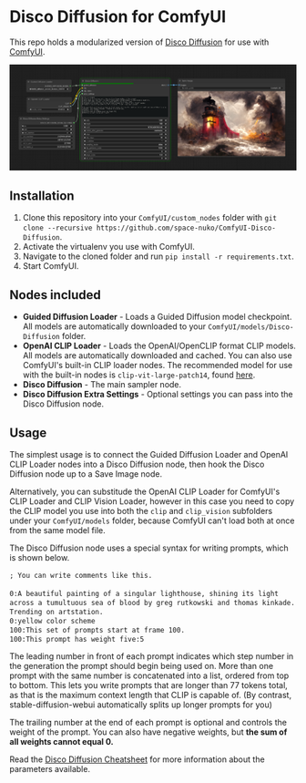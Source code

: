 # Disco Diffusion for ComfyUI

This repo holds a modularized version of [Disco Diffusion](https://github.com/alembics/disco-diffusion) for use with [ComfyUI](https://github.com/comfyanonymous/ComfyUI).

![Screenshot](./screenshot.png)

## Installation

1. Clone this repository into your `ComfyUI/custom_nodes` folder with `git clone --recursive https://github.com/space-nuko/ComfyUI-Disco-Diffusion`.
2. Activate the virtualenv you use with ComfyUI.
3. Navigate to the cloned folder and run `pip install -r requirements.txt`.
4. Start ComfyUI.

## Nodes included

- **Guided Diffusion Loader** - Loads a Guided Diffusion model checkpoint. All models are automatically downloaded to your `ComfyUI/models/Disco-Diffusion` folder.
- **OpenAI CLIP Loader** - Loads the OpenAI/OpenCLIP format CLIP models. All models are automatically downloaded and cached. You can also use ComfyUI's built-in CLIP loader nodes. The recommended model for use with the built-in nodes is `clip-vit-large-patch14`, found [here](https://huggingface.co/openai/clip-vit-large-patch14/blob/main/pytorch_model.bin).
- **Disco Diffusion** - The main sampler node.
- **Disco Diffusion Extra Settings** - Optional settings you can pass into the Disco Diffusion node.

## Usage

The simplest usage is to connect the Guided Diffusion Loader and OpenAI CLIP Loader nodes into a Disco Diffusion node, then hook the Disco Diffusion node up to a Save Image node.

Alternatively, you can substitude the OpenAI CLIP Loader for ComfyUI's CLIP Loader and CLIP Vision Loader, however in this case you need to copy the CLIP model you use into both the `clip` and `clip_vision` subfolders under your `ComfyUI/models` folder, because ComfyUI can't load both at once from the same model file.

The Disco Diffusion node uses a special syntax for writing prompts, which is shown below.

```
; You can write comments like this.

0:A beautiful painting of a singular lighthouse, shining its light across a tumultuous sea of blood by greg rutkowski and thomas kinkade. Trending on artstation.
0:yellow color scheme
100:This set of prompts start at frame 100.
100:This prompt has weight five:5
```

The leading number in front of each prompt indicates which step number in the generation the prompt should begin being used on. More than one prompt with the same number is concatenated into a list, ordered from top to bottom. This lets you write prompts that are longer than 77 tokens total, as that is the maximum context length that CLIP is capable of. (By contrast, stable-diffusion-webui automatically splits up longer prompts for you)

The trailing number at the end of each prompt is optional and controls the weight of the prompt. You can also have negative weights, but **the sum of all weights cannot equal 0.**

Read the [Disco Diffusion Cheatsheet](https://botbox.dev/disco-diffusion-cheatsheet/) for more information about the parameters available.
